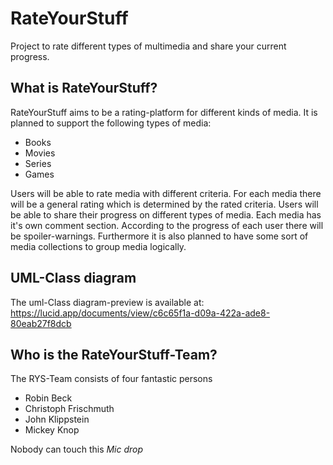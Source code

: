 # RateYourStuff
Project to rate different types of multimedia and share your current progress.

## What is RateYourStuff?
RateYourStuff aims to be a rating-platform for different kinds of media. It is planned to support the following types of media:
- Books
- Movies
- Series
- Games

Users will be able to rate media with different criteria. For each media there will be a general rating which is determined by the rated criteria. Users will be able to share their progress on different types of media. Each media has it's own comment section. According to the progress of each user there will be spoiler-warnings. Furthermore it is also planned to have some sort of media collections to group media logically.


## UML-Class diagram 
The uml-Class diagram-preview is available at: https://lucid.app/documents/view/c6c65f1a-d09a-422a-ade8-80eab27f8dcb

## Who is the RateYourStuff-Team?
The RYS-Team consists of four fantastic persons
- Robin Beck
- Christoph Frischmuth
- John Klippstein
- Mickey Knop

Nobody can touch this *Mic drop*

